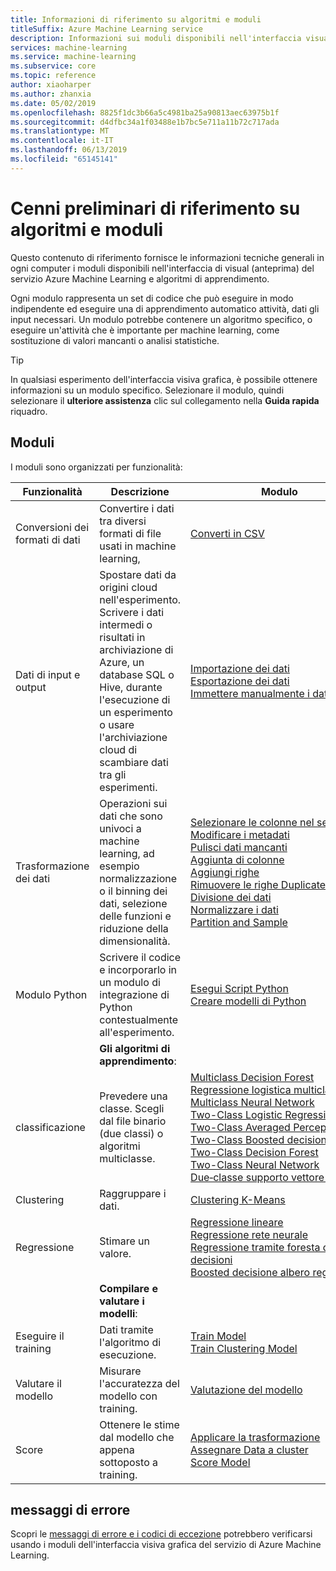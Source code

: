 ```yaml
---
title: Informazioni di riferimento su algoritmi e moduli
titleSuffix: Azure Machine Learning service
description: Informazioni sui moduli disponibili nell'interfaccia visual Azure Machine Learning
services: machine-learning
ms.service: machine-learning
ms.subservice: core
ms.topic: reference
author: xiaoharper
ms.author: zhanxia
ms.date: 05/02/2019
ms.openlocfilehash: 8825f1dc3b66a5c4981ba25a90813aec63975b1f
ms.sourcegitcommit: d4dfbc34a1f03488e1b7bc5e711a11b72c717ada
ms.translationtype: MT
ms.contentlocale: it-IT
ms.lasthandoff: 06/13/2019
ms.locfileid: "65145141"
---
```

# <a name="algorithm--module-reference-overview"></a>Cenni preliminari di riferimento su algoritmi e moduli

Questo contenuto di riferimento fornisce le informazioni tecniche generali in ogni computer i moduli disponibili nell'interfaccia di visual (anteprima) del servizio Azure Machine Learning e algoritmi di apprendimento.

Ogni modulo rappresenta un set di codice che può eseguire in modo indipendente ed eseguire una di apprendimento automatico attività, dati gli input necessari. Un modulo potrebbe contenere un algoritmo specifico, o eseguire un'attività che è importante per machine learning, come sostituzione di valori mancanti o analisi statistiche.

> [!TIP]
> In qualsiasi esperimento dell'interfaccia visiva grafica, è possibile ottenere informazioni su un modulo specifico. Selezionare il modulo, quindi selezionare il **ulteriore assistenza** clic sul collegamento nella **Guida rapida** riquadro.

## <a name="modules"></a>Moduli

I moduli sono organizzati per funzionalità:

| Funzionalità | Descrizione | Modulo |
| --- |--- | ---- |
| Conversioni dei formati di dati | Convertire i dati tra diversi formati di file usati in machine learning, | [Converti in CSV](convert-to-csv.md) |
| Dati di input e output | Spostare dati da origini cloud nell'esperimento. Scrivere i dati intermedi o risultati in archiviazione di Azure, un database SQL o Hive, durante l'esecuzione di un esperimento o usare l'archiviazione cloud di scambiare dati tra gli esperimenti.  | [Importazione dei dati](import-data.md)<br/>[Esportazione dei dati](export-data.md)<br/>[Immettere manualmente i dati](enter-data-manually.md) |
| Trasformazione dei dati | Operazioni sui dati che sono univoci a machine learning, ad esempio normalizzazione o il binning dei dati, selezione delle funzioni e riduzione della dimensionalità.| [Selezionare le colonne nel set di dati](select-columns-in-dataset.md) <br/> [Modificare i metadati](edit-metadata.md) <br/> [Pulisci dati mancanti](clean-missing-data.md) <br/> [Aggiunta di colonne](add-columns.md) <br/> [Aggiungi righe](add-rows.md) <br/> [Rimuovere le righe Duplicate](remove-duplicate-rows.md) <br/> [Divisione dei dati](split-data.md) <br/> [Normalizzare i dati](normalize-data.md) <br/> [Partition and Sample](partition-and-sample.md) |
| Modulo Python | Scrivere il codice e incorporarlo in un modulo di integrazione di Python contestualmente all'esperimento. | [Esegui Script Python](execute-python-script.md)   <br/> [Creare modelli di Python](create-python-model.md)
|  | **Gli algoritmi di apprendimento**: | |
| classificazione | Prevedere una classe.  Scegli dal file binario (due classi) o algoritmi multiclasse.| [Multiclass Decision Forest](multiclass-decision-forest.md) <br/> [Regressione logistica multiclasse](multiclass-logistic-regression.md)  <br/> [Multiclass Neural Network](multiclass-neural-network.md)  <br/>  [Two-Class Logistic Regression](two-class-logistic-regression.md)  <br/>[Two-Class Averaged Perceptron](two-class-averaged-perceptron.md) <br/> [Two-Class&nbsp;Boosted&nbsp;decisione&nbsp;albero](two-class-boosted-decision-tree.md)  <br/> [Two-Class Decision Forest](two-class-decision-forest.md)  <br/> [Two-Class Neural Network](two-class-neural-network.md)  <br/> [Due&#8209;classe&nbsp;supporto&nbsp;vettore&nbsp;Machine](two-class-support-vector-machine.md) 
| Clustering | Raggruppare i dati.| [Clustering K-Means](k-means-clustering.md)
| Regressione | Stimare un valore. | [Regressione lineare](linear-regression.md)  <br/> [Regressione rete neurale](neural-network-regression.md)  <br/> [Regressione tramite foresta delle decisioni](decision-forest-regression.md)  <br/> [Boosted&nbsp;decisione&nbsp;albero&nbsp;regressione](boosted-decision-tree-regression.md)
|  | **Compilare e valutare i modelli**: | |
| Eseguire il training   | Dati tramite l'algoritmo di esecuzione. | [Train Model](train-model.md)  <br/> [Train Clustering Model](train-clustering-model.md)    |
| Valutare il modello | Misurare l'accuratezza del modello con training. |  [Valutazione del modello](evaluate-model.md)
| Score | Ottenere le stime dal modello che appena sottoposto a training. | [Applicare la trasformazione](apply-transformation.md)<br/>[Assegnare&nbsp;Data&nbsp;a&nbsp;cluster](assign-data-to-clusters.md) <br/>[Score Model](score-model.md)

## <a name="error-messages"></a>messaggi di errore

Scopri le [messaggi di errore e i codici di eccezione](machine-learning-module-error-codes.md) potrebbero verificarsi usando i moduli dell'interfaccia visiva grafica del servizio di Azure Machine Learning.
